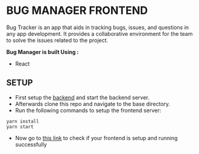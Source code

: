 # BUG MANAGER FRONTEND

Bug Tracker is an app that aids in tracking bugs, issues, and questions in any app development. It provides a collaborative environment for the team to solve the issues related to the project.

**Bug Manager is built Using :**

- React

## SETUP

- First setup the [backend](https://github.com/ruddi10/bugmanager) and start the backend server.
- Afterwards clone this repo and navigate to the base directory.
- Run the following commands to setup the frontend server:

```
yarn install
yarn start
```

- Now go to [this link](http://localhost:3000/) to check if your frontend is setup and running successfully
